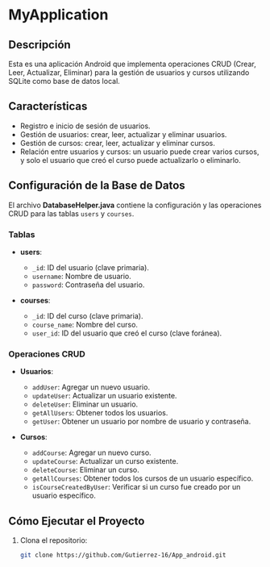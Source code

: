 # MyApplication

## Descripción

Esta es una aplicación Android que implementa operaciones CRUD (Crear, Leer, Actualizar, Eliminar) para la gestión de usuarios y cursos utilizando SQLite como base de datos local.

## Características

- Registro e inicio de sesión de usuarios.
- Gestión de usuarios: crear, leer, actualizar y eliminar usuarios.
- Gestión de cursos: crear, leer, actualizar y eliminar cursos.
- Relación entre usuarios y cursos: un usuario puede crear varios cursos, y solo el usuario que creó el curso puede actualizarlo o eliminarlo.


## Configuración de la Base de Datos

El archivo **DatabaseHelper.java** contiene la configuración y las operaciones CRUD para las tablas `users` y `courses`.

### Tablas

- **users**:
  - `_id`: ID del usuario (clave primaria).
  - `username`: Nombre de usuario.
  - `password`: Contraseña del usuario.

- **courses**:
  - `_id`: ID del curso (clave primaria).
  - `course_name`: Nombre del curso.
  - `user_id`: ID del usuario que creó el curso (clave foránea).

### Operaciones CRUD

- **Usuarios**:
  - `addUser`: Agregar un nuevo usuario.
  - `updateUser`: Actualizar un usuario existente.
  - `deleteUser`: Eliminar un usuario.
  - `getAllUsers`: Obtener todos los usuarios.
  - `getUser`: Obtener un usuario por nombre de usuario y contraseña.

- **Cursos**:
  - `addCourse`: Agregar un nuevo curso.
  - `updateCourse`: Actualizar un curso existente.
  - `deleteCourse`: Eliminar un curso.
  - `getAllCourses`: Obtener todos los cursos de un usuario específico.
  - `isCourseCreatedByUser`: Verificar si un curso fue creado por un usuario específico.

## Cómo Ejecutar el Proyecto

1. Clona el repositorio:
   ```bash
   git clone https://github.com/Gutierrez-16/App_android.git
